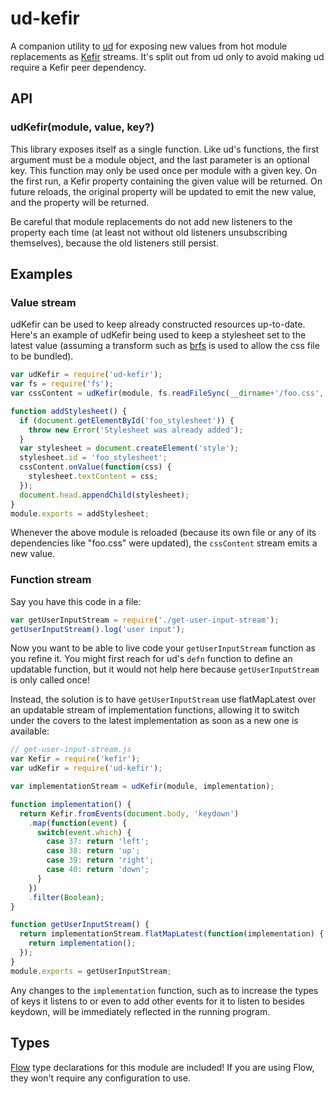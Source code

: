 # ud-kefir

A companion utility to [ud](https://github.com/AgentME/ud) for exposing new
values from hot module replacements as
[Kefir](https://rpominov.github.io/kefir/) streams. It's split out from ud only
to avoid making ud require a Kefir peer dependency.

## API

### udKefir(module, value, key?)

This library exposes itself as a single function. Like ud's functions, the
first argument must be a module object, and the last parameter is an optional
key. This function may only be used once per module with a given key. On the
first run, a Kefir property containing the given value will be returned. On
future reloads, the original property will be updated to emit the new value,
and the property will be returned.

Be careful that module replacements do not add new listeners to the property
each time (at least not without old listeners unsubscribing themselves),
because the old listeners still persist.

## Examples

### Value stream

udKefir can be used to keep already constructed resources up-to-date. Here's
an example of udKefir being used to keep a stylesheet set to the latest value
(assuming a transform such as [brfs](https://github.com/substack/brfs) is used
to allow the css file to be bundled).

```javascript
var udKefir = require('ud-kefir');
var fs = require('fs');
var cssContent = udKefir(module, fs.readFileSync(__dirname+'/foo.css', 'utf8'));

function addStylesheet() {
  if (document.getElementById('foo_stylesheet')) {
    throw new Error('Stylesheet was already added');
  }
  var stylesheet = document.createElement('style');
  stylesheet.id = 'foo_stylesheet';
  cssContent.onValue(function(css) {
    stylesheet.textContent = css;
  });
  document.head.appendChild(stylesheet);
}
module.exports = addStylesheet;
```

Whenever the above module is reloaded (because its own file or any of its
dependencies like "foo.css" were updated), the `cssContent` stream emits a new
value.

### Function stream

Say you have this code in a file:

```javascript
var getUserInputStream = require('./get-user-input-stream');
getUserInputStream().log('user input');
```

Now you want to be able to live code your `getUserInputStream` function as you
refine it. You might first reach for ud's `defn` function to define an
updatable function, but it would not help here because `getUserInputStream` is
only called once!

Instead, the solution is to have `getUserInputStream` use flatMapLatest over an
updatable stream of implementation functions, allowing it to switch under the
covers to the latest implementation as soon as a new one is available:

```javascript
// get-user-input-stream.js
var Kefir = require('kefir');
var udKefir = require('ud-kefir');

var implementationStream = udKefir(module, implementation);

function implementation() {
  return Kefir.fromEvents(document.body, 'keydown')
    .map(function(event) {
      switch(event.which) {
        case 37: return 'left';
        case 38: return 'up';
        case 39: return 'right';
        case 40: return 'down';
      }
    })
    .filter(Boolean);
}

function getUserInputStream() {
  return implementationStream.flatMapLatest(function(implementation) {
    return implementation();
  });
}
module.exports = getUserInputStream;
```

Any changes to the `implementation` function, such as to increase the types of
keys it listens to or even to add other events for it to listen to besides
keydown, will be immediately reflected in the running program.

## Types

[Flow](https://flowtype.org/) type declarations for this module are included!
If you are using Flow, they won't require any configuration to use.
